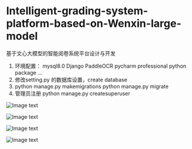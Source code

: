 # Intelligent-grading-system-platform-based-on-Wenxin-large-model
基于文心大模型的智能阅卷系统平台设计与开发

1. 环境配置：
   mysql8.0
   Django
   PaddleOCR
   pycharm professional
   python package
   ...
3. 修改setting.py 的数据库设置，create database
4. python manage.py makemigrations
   python manage.py migrate
5. 管理员注册
   python manage.py createsuperuser

![Image text](https://github.com/jj123t/Intelligent-grading-system-platform-based-on-Wenxin-large-model/blob/a71c29bc8201053dd30fccb9a32575bd74b4af5c/img/codeview.png)

![Image text](https://github.com/jj123t/Intelligent-grading-system-platform-based-on-Wenxin-large-model/blob/a71c29bc8201053dd30fccb9a32575bd74b4af5c/img/indexView.png)

![Image text](https://github.com/jj123t/Intelligent-grading-system-platform-based-on-Wenxin-large-model/blob/a71c29bc8201053dd30fccb9a32575bd74b4af5c/img/info.png)

![Image text](https://github.com/jj123t/Intelligent-grading-system-platform-based-on-Wenxin-large-model/blob/a71c29bc8201053dd30fccb9a32575bd74b4af5c/img/uploadView.png)
